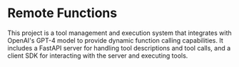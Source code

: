 # Remote Functions 

This project is a tool management and execution system that integrates with OpenAI's GPT-4 model to provide dynamic function calling capabilities. It includes a FastAPI server for handling tool descriptions and tool calls, and a client SDK for interacting with the server and executing tools.
